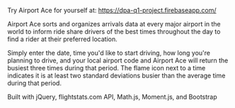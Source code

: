Try Airport Ace for yourself at: https://dpa-q1-project.firebaseapp.com/

Airport Ace sorts and organizes arrivals data at every major airport in the world to inform ride share drivers of the best times throughout the day to find a rider at their preferred location.

Simply enter the date, time you'd like to start driving, how long you're planning to drive, and your local airport code and Airport Ace will return the busiest three times during that period. The flame icon next to a time indicates it is at least two standard deviations busier than the average time during that period.

Built with jQuery, flightstats.com API, Math.js, Moment.js, and Bootstrap
